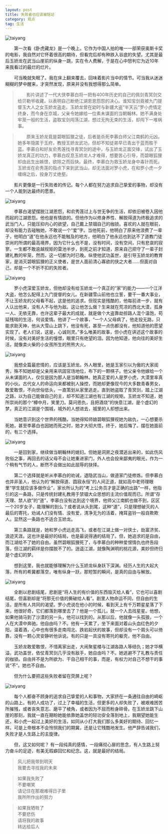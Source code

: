 ```yaml
---
layout: post
title: 失败者也应该被铭记
category: 观点
tag: 生活
---
```


![taiyang](/static/blog/img/blog/20160405/2016040501.jpg)

　　第一次看《卧虎藏龙》是一个晚上。它作为中国人拍的唯一一部荣获奥斯卡奖的电影，我自然对它怀着很高的期待，但看完后却有种跌入谷底的失望。尤其是最后玉娇龙在武当山崖前的纵身一跳，实在令人费解，于是在心中怒判它为近10年来我看过的最烂的烂片。

　　可当晚就失眠了。我在床上翻来覆去，回味着影片当中的情节。可当我从迷迷糊糊的梦中醒来，才突然发现，原来并没有我想得那么简单。
<!--more-->
>　　影片讲述了一代大侠李慕白将一把有400年历史的自己的佩剑青冥剑交给贝勒爷收藏，以表明自己断绝江湖恩恩怨怨的决心。谁知宝剑竟被九门提督玉大人之女玉娇龙盗走。玉娇龙曾在幼时与新疆大盗“半天云”罗小虎情定终身，而今身在京城，父亲令她嫁给一位素未谋面的当朝翰林。她不满身处牢笼一般的生活，盗取宝剑闯荡江湖，想过无拘无束的生活，却闯下一堆祸事。

>　　原来玉娇龙竟是碧眼狐狸之徒，后者是杀死李慕白师父江南鹤的元凶。她多年隐匿于玉府，教授玉娇龙武功，但却不知徒弟早已青出于蓝而胜于蓝。李慕白和好友俞秀莲找寻青冥剑的途中，与玉娇龙正面交锋，试出了玉娇龙真正的功力，李慕白叹息玉娇龙人才难得，想要苦心引导，而碧眼狐狸却由此生出嫉恨，欲除之而后快。最终，李慕白为救玉娇龙身中毒针而死。玉娇龙在俞秀莲的指点下来到武当山，却无法面对罗小虎，在和罗小虎一夕缠绵之后，投身万丈绝壑。

　　影片更像是一行失败者的传记。每个人都在努力追求自己挚爱的事物，却没有一个人能到达最终的愿景。

![taiyang](/static/blog/img/blog/20160405/2016040502.jpg)

　　李慕白渴望摆脱江湖恩怨，和俞秀莲过上与世无争的生活，却依旧被卷入因他而起的江湖恩怨。他也是有情欲的。但他作为以修身养性、解脱得道为终极追求的武当门人，只能压抑内心的欲望，自己戴上禁锢自己的枷锁。喜欢的人就在眼前，却没有能力去碰触她，不敢说一个“爱”字。当他死前，他明白了原来他浪费了一辈子，他明白“道”在他永远也不能触及的地方，他明白了他永远也到达不了道教门徒崇尚的所谓的最高境界，因为它什么也不是，没有时间，没有空间，只有悲哀的寂寥。一生都不敢逾越规矩的雷池半步，到死之前才知道，原来自己把守了一辈子封建礼教的牢笼，然而，这一切都为时已晚。纵使他武功盖世，是引导玉娇龙的教育家，是消灭碧眼狐狸的正义使者，是世人面前清心寡欲的侠之大者……但面对自己，却是一个不折不扣的失败者。

![taiyang](/static/blog/img/blog/20160405/2016040503.jpg)

　　罗小虎深爱玉娇龙，但他却没有给玉娇龙一个真正的“家”的能力——一个江洋大盗，他怎么配得上九门提督的女儿。在新疆雪山前他也立誓，要干一番大事业，不让玉娇龙的父母看不起，这是他的追求。但现实是残酷的，他每前进一步，就有人认出他来，没有人不与他为敌。这让他怎么做？生来就在荒凉的西北大漠，孤身一人、无依无靠，也许这辈子最大的成就，就是做个大盗靠劫掠路人混个温饱，苟延残喘的生活，何谈爱情。他讲了一个故事，“一个人父母病了，他走投无路，只能求助天神，他从大雪山上跳下，他没有死，甚至一点伤都没有，他知道他的愿望实现了。老人们说，这是，心诚则灵。”多么唯美的故事，但小虎在讲述这个故事的时候，没有对美好生活的憧憬，眼里只有绝望的泪。因为他知道，他向往的美好生活，就像卖火柴的小女孩所生的熊熊大火。

![taiyang](/static/blog/img/blog/20160405/2016040504.jpg)

　　我想全篇最悲情的，应该是玉娇龙。外人眼里，她是玉家引以为傲的大家闺秀，殊不知她却是父亲用来巩固官场地位，布下的一颗棋子。他父亲令他嫁给一个从未谋面的人，仅仅是因为那人是当朝翰林。她真正爱的人是罗小虎，大漠里率真的小伙。古代女人的命运向来都被别人操控，而她却更像现今的大多数青春男女，敢爱敢恨，不向世俗低头，一直策划从家里逃走。直到她盗取了青冥剑，踏上江湖之路，以为自己能做自己的主，却不知道江湖也有江湖的规矩。玉娇龙不知道，她所崇尚的那个“樽中月，笑里刀。莫问恩仇，且把酒烧”的快意江湖，是个虚幻的梦。真正的江湖是个围城，城外的人想进去，城里的人却想出来。 

　　当她意识到这个世界的残酷，当她得知师娘碧眼狐狸视她为敌仇，一心想要杀死她，甚至李慕白也因她而死之时，她才大彻大悟，终于，她后悔了。摆在她面前的，有三个选择。

![taiyang](/static/blog/img/blog/20160405/2016040506.jpg)

　　一是回到家，继续做当朝翰林的媳妇。但她是洞房之夜潜逃出来的，如此伤风败俗之事，再回去的话父母不会让她重进家门，外人也会投来鄙夷的眼光，作为一个稍有气节的人，断然不会做出如此屈辱的抉择。

　　第二个选择就是听从李慕白的劝诫，退隐武当山，做道家门徒修炼。但李慕白也并非圣人，他认为的“解脱得道、圆寂永恒”的人间正道，就如高中老师理眼里“学生就应该多做作业”，家长所认为的“考上公务员才是正确的出路”一样，他指引的这一条路，只是传统封建礼教用于禁锢大众思想的主流价值观而已。所谓“存天理、禁人欲”的“道”，李慕白没有达到这个境界，他师父江南鹤也做不到，区区一个20岁女子，能理解的到么？或者说从头到尾，这种“道”，只是理想破灭的人最后的寄托，劝诫人们没有情、没有爱，清净无为的活着，掩耳盗铃一般自欺欺人。显然这一条路也不适合玉娇龙。

　　第三条路就是，她和罗小虎远走高飞，或者在江湖上做一对侠士，劫富济贫、浪迹天涯。这也许是最好的结局，也是最说得通的结局了。但，她追求的是自由，而江湖给不了她的自由。虽然碧眼狐狸死了，与李慕白的种种爱恨情仇也终告段落，但江湖的羁绊是你摆脱不了的。逍遥江湖，就像陶渊明的桃花源，美妙但终归是个虚幻的梦。

　　想到这里，我也就能够理解为什么玉娇龙纵身跃下深渊。经历人生的大起大落，所有的希冀都落空，唯有纵身一跃，那短暂的瞬间，是真的自由与解放。

![taiyang](/static/blog/img/blog/20160405/2016040505.jpg)

　　全剧以悲剧结尾，悲剧是“将人生的有价值的东西毁灭给人看”，它也可以喜剧结尾，但喜剧却是“将那无价值的撕破给人看”。剧里人物命运不同，但自由的生活，是所有人共同的渴望。罗小虎说在他小的时候，看到天上有千万颗星星落了下来，他很好奇，它们都落到哪里去了？他是一个孤儿，就一个人去找星星。他想，如果他骑马到了沙漠的另一头，他可以找到的。从那以后，他就像一头孤狼，一个人在大漠中奔驰。他自由吗？不。他有一天累了，坐下来面对着山头血红色的夕阳，温着酒，心中也有很多走南闯北、跌宕起伏的故事，但却没有一个肩头可以倚靠，没有一颗心灵安静听他诉说。有的只是一具没有寄托的躯壳，他不自由。

　　玉娇龙敢爱敢恨，不惜离家出走，大闹聚星楼与江湖各路人等结仇；她才华横溢，武功盖世，依仗青冥剑几乎没有敌手，她自由吗？不。她逃避不了礼教与责任的枷锁。自由并不是为所欲为、干自己相干的事，而是，有权力对自己不想干的事说“不”。她也不自由。

　　但为什么要把这些失败者留在荧屏上呢？

![taiyang](/static/blog/img/blog/20160405/2016040507.jpg)

　　每个人都奋不顾身的追求自己挚爱的人和事物，大家挤在一条通往自由的崎岖的山路上。有的人成功了，过上了幸福的生活，但更多的人却失败了，被艰难困苦所摧残，或者丧失意志、磨平了棱角，或者因为不屈而粉身碎骨。在玉娇龙跳下山崖的那刻，我就一直在期盼她能依靠她盖世的轻功安全落到地上，我期望她能生还，和小虎一起过上美好的生活，如同从小打大我们那么多美好的期待、回忆一样。可是上帝根本不会怜悯我们的期冀，还是让它残酷地发生。他严辞告诫我们，失败才是人生路上的主旋律。

　　但，这又如何呢？ 有一段纯真的感情，一段痛彻心扉的思念，有人生路上努力奋斗的足迹，有美无瑕癖回忆和纪念。这，就是最好的结局。


> 风儿把我带到明天<br />
我要去寻找我的未来

> 如果我失败了<br />
不要嘲笑<br />
请记住在那艰难得日子里<br />
我所所作出的努力

> 如果我牺牲了<br />
不要悲伤<br />
请将我的故事<br />
转达给后人